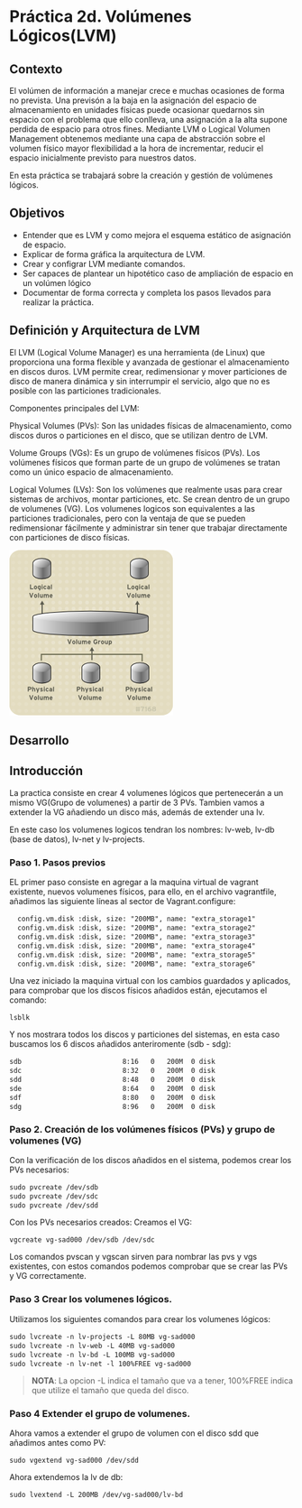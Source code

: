 # Práctica 2d. Volúmenes Lógicos(LVM)

## Contexto
El volúmen de información a manejar crece e muchas ocasiones de forma no prevista. Una previsón a la baja en la asignación del espacio de almacenamiento en unidades físicas puede ocasionar quedarnos sin espacio con el problema que ello conlleva, una asignación a la alta supone perdida de espacio para otros fines. Mediante LVM o Logical Volumen Management obtenemos mediante una capa de abstracción sobre el volumen físico mayor flexibilidad a la hora de incrementar, reducir el espacio inicialmente previsto para nuestros datos.

En esta práctica se trabajará sobre la creación y gestión de volúmenes lógicos.

## Objetivos
* Entender que es LVM y como mejora el esquema estático de asignación de espacio.
* Explicar de forma gráfica la arquitectura de LVM.
* Crear y configrar LVM mediante comandos.
* Ser capaces de plantear un hipotético caso de ampliación de espacio en un volúmen lógico
* Documentar de forma correcta y completa los pasos llevados para realizar la práctica.


## Definición y Arquitectura de LVM

El LVM (Logical Volume Manager) es una herramienta (de Linux) que proporciona una forma flexible y avanzada de gestionar el almacenamiento en discos duros. LVM permite crear, redimensionar y mover particiones de disco de manera dinámica y sin interrumpir el servicio, algo que no es posible con las particiones tradicionales. 

Componentes principales del LVM:

Physical Volumes (PVs): Son las unidades físicas de almacenamiento, como discos duros o particiones en el disco, que se utilizan dentro de LVM.

Volume Groups (VGs): Es un grupo de volúmenes físicos (PVs). Los volúmenes físicos que forman parte de un grupo de volúmenes se tratan como un único espacio de almacenamiento.

Logical Volumes (LVs): Son los volúmenes que realmente usas para crear sistemas de archivos, montar particiones, etc. Se crean dentro de un grupo de volumenes (VG). Los volumenes logicos son equivalentes a las particiones tradicionales, pero con la ventaja de que se pueden redimensionar fácilmente y administrar sin tener que trabajar directamente con particiones de disco físicas.

![image](./basic-lvm-volume.png)

## Desarrollo
## Introducción

La practica consiste en crear 4 volumenes lógicos que pertenecerán a un mismo VG(Grupo de volumenes) a partir de 3 PVs.  Tambien vamos a extender la VG añadiendo un disco más, además de extender una lv.

 En este caso los volumenes logicos tendran los nombres: lv-web, lv-db (base de datos), lv-net y lv-projects.


### Paso 1. Pasos previos

EL primer paso consiste en agregar a la maquina virtual de vagrant existente, nuevos volumenes físicos, para ello, en el archivo vagrantfile, añadimos las siguiente líneas al sector de Vagrant.configure:

```
  config.vm.disk :disk, size: "200MB", name: "extra_storage1"
  config.vm.disk :disk, size: "200MB", name: "extra_storage2"
  config.vm.disk :disk, size: "200MB", name: "extra_storage3"
  config.vm.disk :disk, size: "200MB", name: "extra_storage4"
  config.vm.disk :disk, size: "200MB", name: "extra_storage5"
  config.vm.disk :disk, size: "200MB", name: "extra_storage6"
```

Una vez iniciado la maquina virtual con los cambios guardados y aplicados, para comprobar que los discos físicos añadidos están, ejecutamos el comando:
```
lsblk
```

Y nos mostrara todos los discos y particiones del sistemas, en esta caso buscamos los 6 discos añadidos anteriromente (sdb - sdg):

```
sdb                         8:16   0   200M  0 disk
sdc                         8:32   0   200M  0 disk
sdd                         8:48   0   200M  0 disk 
sde                         8:64   0   200M  0 disk 
sdf                         8:80   0   200M  0 disk 
sdg                         8:96   0   200M  0 disk 

```

### Paso 2. Creación de los volúmenes físicos (PVs) y grupo de volumenes (VG)

Con la verificación de los discos añadidos en el sistema, podemos crear los PVs necesarios:

```
sudo pvcreate /dev/sdb 
sudo pvcreate /dev/sdc 
sudo pvcreate /dev/sdd 
```

Con los PVs necesarios creados: Creamos el VG:
```
vgcreate vg-sad000 /dev/sdb /dev/sdc
```
Los comandos pvscan y vgscan sirven para nombrar las pvs y vgs existentes, con estos comandos podemos comprobar que se crear las PVs y VG correctamente.

### Paso 3 Crear los volumenes lógicos.

Utilizamos los siguientes comandos para crear los volumenes lógicos:

```
sudo lvcreate -n lv-projects -L 80MB vg-sad000
sudo lvcreate -n lv-web -L 40MB vg-sad000
sudo lvcreate -n lv-bd -L 100MB vg-sad000
sudo lvcreate -n lv-net -l 100%FREE vg-sad000
```

> **NOTA**: La opcion -L indica el tamaño que va a tener, 100%FREE indica que utilize el tamaño que queda del disco.

### Paso 4 Extender el grupo de volumenes.
Ahora vamos a extender el grupo de volumen con el disco sdd que añadimos antes como PV:
```
sudo vgextend vg-sad000 /dev/sdd
```
Ahora extendemos la lv de db:
```
sudo lvextend -L 200MB /dev/vg-sad000/lv-bd 
```